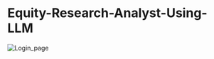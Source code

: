 # Equity-Research-Analyst-Using-LLM

![Login_page](https://github.com/user-attachments/assets/1c2e01b5-e942-4b06-bd1a-6f9fa2e964b9)
